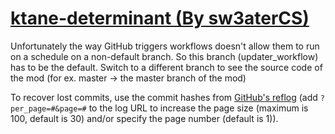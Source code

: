 # [ktane-determinant (By sw3aterCS)](https://github.com/sw3aterCS/ktane-determinant)

Unfortunately the way GitHub triggers workflows doesn't allow them to run on a schedule on a non-default branch. So this branch (updater_workflow) has to be the default. Switch to a different branch to see the source code of the mod (for ex. master -> the master branch of the mod)

To recover lost commits, use the commit hashes from [GitHub's reflog](https://api.github.com/repos/KtaneModules/ktane-determinant-sw3aterCS/events) (add `?per_page=#&page=#` to the log URL to increase the page size (maximum is 100, default is 30) and/or specify the page number (default is 1)).
